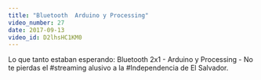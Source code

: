 ```yaml
---
title: "Bluetooth  Arduino y Processing"
video_number: 27
date: 2017-09-13
video_id: D2lhsHC1KM0
---
```

Lo que tanto estaban esperando: Bluetooth 2x1 - Arduino y Processing - No te pierdas el #streaming alusivo a la #Independencia de El Salvador.
